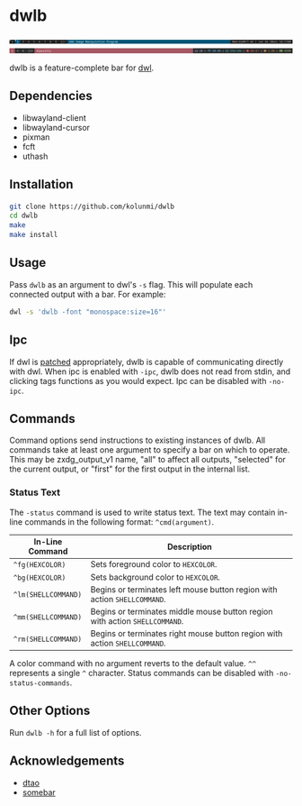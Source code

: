 # dwlb

![screenshot 1](/screenshot1.png "screenshot 1")
![screenshot 2](/screenshot2.png "screenshot 2")

dwlb is a feature-complete bar for [dwl](https://github.com/djpohly/dwl).

## Dependencies
* libwayland-client
* libwayland-cursor
* pixman
* fcft
* uthash

## Installation
```bash
git clone https://github.com/kolunmi/dwlb
cd dwlb
make
make install
```

## Usage
Pass `dwlb` as an argument to dwl's `-s` flag. This will populate each connected output with a bar. For example:
```bash
dwl -s 'dwlb -font "monospace:size=16"'
```

## Ipc
If dwl is [patched](https://lists.sr.ht/~raphi/public-inbox/patches/39166) appropriately, dwlb is capable of communicating directly with dwl. When ipc is enabled with `-ipc`, dwlb does not read from stdin, and clicking tags functions as you would expect. Ipc can be disabled with `-no-ipc`.

## Commands
Command options send instructions to existing instances of dwlb. All commands take at least one argument to specify a bar on which to operate. This may be zxdg_output_v1 name, "all" to affect all outputs, "selected" for the current output, or "first" for the first output in the internal list.

### Status Text
The `-status` command is used to write status text. The text may contain in-line commands in the following format: `^cmd(argument)`.

| In-Line Command     | Description                                                                 |
|---------------------|-----------------------------------------------------------------------------|
| `^fg(HEXCOLOR)`     | Sets foreground color to `HEXCOLOR`.                                        |
| `^bg(HEXCOLOR)`     | Sets background color to `HEXCOLOR`.                                        |
| `^lm(SHELLCOMMAND)` | Begins or terminates left mouse button region with action `SHELLCOMMAND`.   |
| `^mm(SHELLCOMMAND)` | Begins or terminates middle mouse button region with action `SHELLCOMMAND`. |
| `^rm(SHELLCOMMAND)` | Begins or terminates right mouse button region with action `SHELLCOMMAND`.  |

A color command with no argument reverts to the default value. `^^` represents a single `^` character. Status commands can be disabled with `-no-status-commands`.

## Other Options
Run `dwlb -h` for a full list of options.

## Acknowledgements
* [dtao](https://github.com/djpohly/dtao)
* [somebar](https://sr.ht/~raphi/somebar/)
